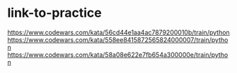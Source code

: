 # link-to-practice
https://www.codewars.com/kata/56cd44e1aa4ac7879200010b/train/python
https://www.codewars.com/kata/558ee8415872565824000007/train/python
https://www.codewars.com/kata/58a08e622e7fb654a300000e/train/python
